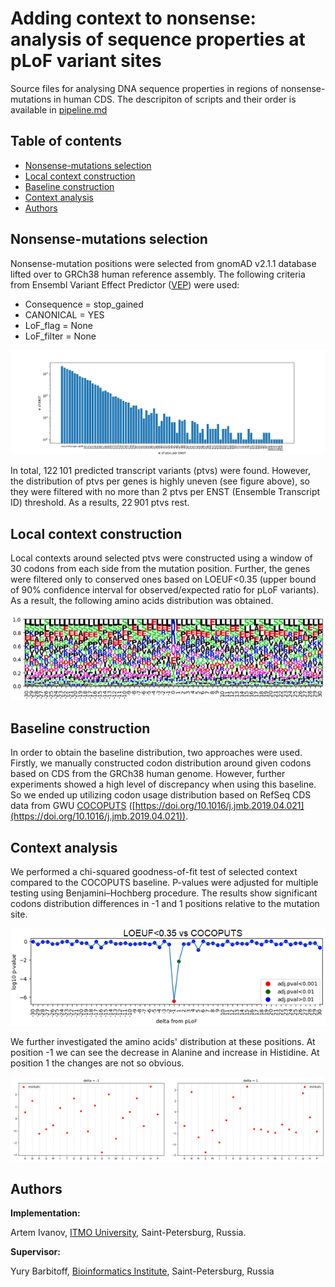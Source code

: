 # Adding context to nonsense: analysis of sequence properties at pLoF variant sites
Source files for analysing DNA sequence properties in regions of nonsense-mutations in human CDS. The descripiton of scripts and their order is available in [pipeline.md](pipeline.md)

## Table of contents
<!--ts-->
  * [Nonsense-mutations selection](#nonsense-mutations-selection)
  * [Local context construction](#local-context-construction)
  * [Baseline construction](#baseline-construction)
  * [Context analysis](#context-analysis)
  * [Authors](#authors)
<!--te-->

## Nonsense-mutations selection

Nonsense-mutation positions were selected from gnomAD v2.1.1 database lifted over to GRCh38 human reference assembly. The following criteria from Ensembl Variant Effect Predictor ([VEP](https://www.ensembl.org/info/docs/tools/vep/index.html)) were used:

- Consequence = stop_gained
- CANONICAL = YES
- LoF_flag = None
- LoF_filter = None

![ptvs distribution](img/ptvs_distr.png) 

In total, 122 101 predicted transcript variants (ptvs) were found. However, the distribution of ptvs per genes is highly uneven (see figure above), so they were filtered with no more than 2 ptvs per ENST (Ensemble Transcript ID) threshold. As a results, 22 901 ptvs rest.



## Local context construction

Local contexts around selected ptvs were constructed using a window of 30 codons from each side from the mutation position. Further, the genes were filtered only to conserved ones based on LOEUF<0.35 (upper bound of 90% confidence interval for observed/expected ratio for pLoF variants). As a result, the following amino acids distribution was obtained.

![aa distribution](img/aa_logo.png) 

## Baseline construction

In order to obtain the baseline distribution, two approaches were used. Firstly, we manually constructed codon distribution around given codons based on CDS from the GRCh38 human genome. However, further experiments showed a high level of discrepancy when using this baseline. So we ended up utilizing codon usage distribution based on RefSeq CDS data from GWU [COCOPUTS](https://hive.biochemistry.gwu.edu/dna.cgi?cmd=tissue_codon_usage&id=586358&mode=cocoputs) 
([https://doi.org/10.1016/j.jmb.2019.04.021](https://doi.org/10.1016/j.jmb.2019.04.021)). 


## Context analysis

We performed a chi-squared goodness-of-fit test of selected context compared to the COCOPUTS baseline. P-values were adjusted for multiple testing using Benjamini–Hochberg procedure. The results show significant codons distribution differences in -1 and 1 positions relative to the mutation site.

![pvals](img/pvals.png)

We further investigated the amino acids' distribution at these positions. At position -1 we can see the decrease in Alanine and increase in Histidine. At position 1 the changes are not so obvious.

![residuals](img/residuals.png)

## Authors
**Implementation:** 

Artem Ivanov, [ITMO University](https://itmo.ru/), Saint-Petersburg, Russia.

**Supervisor:** 

Yury Barbitoff, [Bioinformatics Institute](https://bioinf.me/), Saint-Petersburg, Russia
